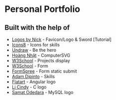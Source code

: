 # Personal Portfolio

## Built with the help of

- [Logos by Nick](https://www.youtube.com/watch?v=wAlTmgkV-SA) - Favicon/Logo & Sword [Tutorial]
- [Icons8](https://icons8.com/) - Icons for skills
- [Undraw](https://undraw.co/) - Be the hero
- [Hoàng Nhật](https://codepen.io/thiennhat/pen/BNByzJ) - ComputerSVG
- [W3School](https://www.w3schools.com/howto/howto_css_portfolio_gallery.asp) - Projects display
- [W3School](https://www.w3schools.com/howto/howto_css_contact_form.asp) - Form
- [FormSpree](https://formspree.io/) - Form static submit
- [Adam Dipinto](https://codepen.io/AdamDipinto/pen/JjPmxPe) - Skills
- [Flatart](https://www.iconfinder.com/Flatart) - Angular logo
- [Li Cindy](https://www.iconfinder.com/customicondesign) - C logo
- [Samat Odedara](https://www.iconfinder.com/samatodedara) - MySQL logo
